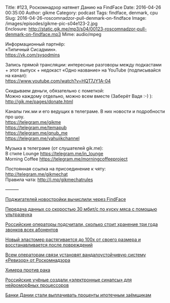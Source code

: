 Title: #123, Роскомнадзор натянет Данию на FindFace
Date: 2016-04-26 00:35:00
Author: gikme
Category: podcast
Tags: findface, denmark, cpu
Slug: 2016-04-26-roscomnadzor-pull-denmark-on-findface
Image: /images/episodes/gikme-pic-s04e123-2.jpg  
Enclosure: http://static.gik.me/mp3/s04/00123-roscomnadzor-pull-denmark-on-findface.mp3
Mime: audio/mpeg


Информационный партнёр:  
«Типичный Сисадмин».  
<https://vk.com/sysodmins>

Запись прямой трансляции: интересные разговоры между подкастами + этот выпуск + недокаст «Одно название» на YouTube (подписывайся на канал):  
<https://www.youtube.com/watch?v=HQT7JY1A-04>

Скидываем деньги, обязательно с пометкой:  
Можно каждому отдельно, можно всем вместе (Заберёт Вадя :-) ):  
<http://gik.me/pages/donate.html>

Каналы гик.ми и его ведущих в телеграме. В них новости и подробности про шоу.  
<https://telegram.me/gikme>  
<https://telegram.me/temapub>  
<https://telegram.me/qnub_me>  
<https://telegram.me/yahujikchannel>

Музыка в телеграме (от слушателей gik.me):  
В стиле Lounge <https://telegram.me/in_lounge>  
Morning Coffee <https://telegram.me/morningcoffeeproject>

Постоянная ссылка на присоединение к чяту: <http://telegram.me/gikmechat>  
Правила чата: <http://j.mp/gikmechatrules>

———

[Поджигателей новостройки вычислили через FindFace](https://geektimes.ru/post/274801/)

[Передача данных со скоростью 30 мбит/с по куску мяса с помощью ультразвука](https://geektimes.ru/post/274705/)

[Российские операторы подсчитали, сколько стоит хранение три года звонков всех абонентов](https://geektimes.ru/post/274500/)

[Новый эластомер растягивается до 100х от своего размера и восстанавливается после повреждений](https://geektimes.ru/post/274761/)

[Всем операторам связи установят вандалоустойчивую систему «Ревизор» от Роскомнадзора](https://geektimes.ru/post/274606/)

[Химера против рака](https://nplus1.ru/material/2016/04/20/car-cancer)

[Российские учёные создали «электронные синапсы» для нейроморфных процессоров](http://www.3dnews.ru/931596/?feed)

[Банки Дании стали выплачивать проценты ипотечным заёмщикам](https://geektimes.ru/post/274536/)
